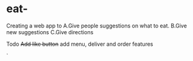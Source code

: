 # eat-
Creating a web app to 
A.Give people suggestions on what to eat. 
B.Give new suggestions
C.Give directions 

Todo 
~~Add like button~~
add menu, deliver and order features

`
